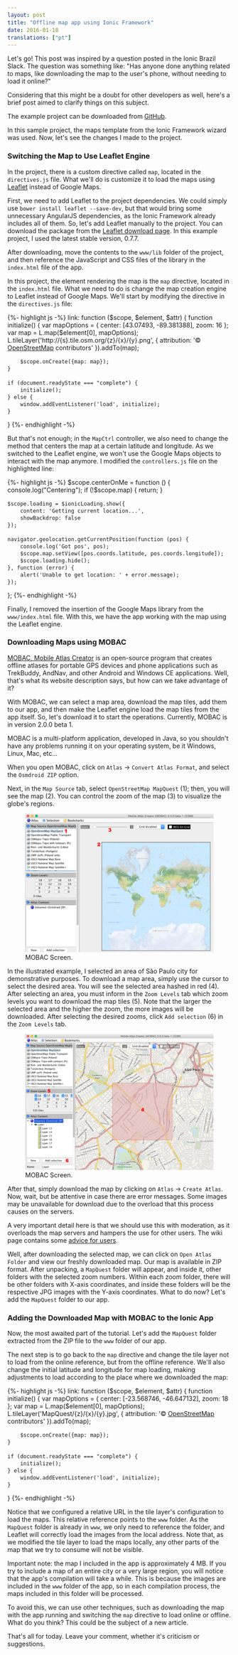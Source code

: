 ```yaml
---
layout: post
title: "Offline map app using Ionic Framework"
date: 2016-01-18
translations: ["pt"]
---
```


<p class="intro"><span class="dropcap">L</span>et's go! This post was inspired by a question posted in the Ionic Brazil Slack. The question was something like: "Has anyone done anything related to maps, like downloading the map to the user's phone, without needing to load it online?"</p>

Considering that this might be a doubt for other developers as well, here's a brief post aimed to clarify things on this subject.

The example project can be downloaded from [GitHub][project].

In this sample project, the maps template from the Ionic Framework wizard was used. Now, let's see the changes I made to the project.

### Switching the Map to Use Leaflet Engine

In the project, there is a custom directive called `map`, located in the `directives.js` file. What we'll do is customize it to load the maps using [Leaflet][leaflet] instead of Google Maps.

First, we need to add Leaflet to the project dependencies. We could simply use `bower install leaflet --save-dev`, but that would bring some unnecessary AngularJS dependencies, as the Ionic Framework already includes all of them. So, let's add Leaflet manually to the project. You can download the package from the [Leaflet download page][leaflet-download]. In this example project, I used the latest stable version, 0.7.7.

After downloading, move the contents to the `www/lib` folder of the project, and then reference the JavaScript and CSS files of the library in the `index.html` file of the app.

In this project, the element rendering the map is the `map` directive, located in the `index.html` file. What we need to do is change the map creation engine to Leaflet instead of Google Maps. We'll start by modifying the directive in the `directives.js` file:

{%- highlight js -%}
link: function ($scope, $element, $attr) {
    function initialize() {
        var mapOptions = {
            center: [43.07493, -89.381388],
            zoom: 16
        };
        var map = L.map($element[0], mapOptions);
        L.tileLayer('http://{s}.tile.osm.org/{z}/{x}/{y}.png', {
            attribution: '&copy; <a href="http://osm.org/copyright">OpenStreetMap</a> contributors'
        }).addTo(map);

        $scope.onCreate({map: map});
    }

    if (document.readyState === "complete") {
        initialize();
    } else {
        window.addEventListener('load', initialize);
    }
}
{%- endhighlight -%}

But that's not enough; in the `MapCtrl` controller, we also need to change the method that centers the map at a certain latitude and longitude. As we switched to the Leaflet engine, we won't use the Google Maps objects to interact with the map anymore. I modified the `controllers.js` file on the highlighted line:

{%- highlight js -%}
$scope.centerOnMe = function () {
    console.log("Centering");
    if (!$scope.map) {
        return;
    }

    $scope.loading = $ionicLoading.show({
        content: 'Getting current location...',
        showBackdrop: false
    });

    navigator.geolocation.getCurrentPosition(function (pos) {
        console.log('Got pos', pos);
        $scope.map.setView([pos.coords.latitude, pos.coords.longitude]);
        $scope.loading.hide();
    }, function (error) {
        alert('Unable to get location: ' + error.message);
    });
};
{%- endhighlight -%}

Finally, I removed the insertion of the Google Maps library from the `www/index.html` file. With this, we have the app working with the map using the Leaflet engine.

### Downloading Maps using MOBAC

[MOBAC, Mobile Atlas Creator][mobac] is an open-source program that creates offline atlases for portable GPS devices and phone applications such as TrekBuddy, AndNav, and other Android and Windows CE applications. Well, that's what its website description says, but how can we take advantage of it?

With MOBAC, we can select a map area, download the map tiles, add them to our app, and then make the Leaflet engine load the map tiles from the app itself. So, let's download it to start the operations. Currently, MOBAC is in version 2.0.0 beta 1.

MOBAC is a multi-platform application, developed in Java, so you shouldn't have any problems running it on your operating system, be it Windows, Linux, Mac, etc...

When you open MOBAC, click on `Atlas` -> `Convert Atlas Format`, and select the `Osmdroid ZIP` option.

Next, in the `Map Source` tab, select `OpenStreetMap MapQuest` (1); then, you will see the map (2). You can control the zoom of the map (3) to visualize the globe's regions.

<figure>
	<img src="/assets/img/mobac-tela1.jpg" alt="MOBAC Screen."> 
	<figcaption>MOBAC Screen.</figcaption>
</figure>

In the illustrated example, I selected an area of São Paulo city for demonstrative purposes. To download a map area, simply use the cursor to select the desired area. You will see the selected area hashed in red (4). After selecting an area, you must inform in the `Zoom Levels` tab which zoom levels you want to download the map tiles (5). Note that the larger the selected area and the higher the zoom, the more images will be downloaded. After selecting the desired zooms, click `Add selection` (6) in the `Zoom Levels` tab.

<figure>
	<img src="/assets/img/mobac-tela2.jpg" alt="MOBAC Screen."> 
	<figcaption>MOBAC Screen.</figcaption>
</figure>

After that, simply download the map by clicking on `Atlas` -> `Create Atlas`. Now, wait, but be attentive in case there are error messages. Some images may be unavailable for download due to the overload that this process causes on the servers.

A very important detail here is that we should use this with moderation, as it overloads the map servers and hampers the use for other users. The wiki page contains some [advice for users][advice].

Well, after downloading the selected map, we can click on `Open Atlas Folder` and view our freshly downloaded map. Our map is available in ZIP format. After unpacking, a `MapQuest` folder will appear, and inside it, other folders with the selected zoom numbers. Within each zoom folder, there will be other folders with X-axis coordinates, and inside these folders will be the respective JPG images with the Y-axis coordinates. What to do now? Let's add the `MapQuest` folder to our app.

### Adding the Downloaded Map with MOBAC to the Ionic App

Now, the most awaited part of the tutorial. Let's add the `MapQuest` folder extracted from the ZIP file to the `www` folder of our app.

The next step is to go back to the `map` directive and change the tile layer not to load from the online reference, but from the offline reference. We'll also change the initial latitude and longitude for map loading, making adjustments to load according to the place where we downloaded the map:

{%- highlight js -%}
link: function ($scope, $element, $attr) {
    function initialize() {
        var mapOptions = {
            center: [-23.568746, -46.647132],
            zoom: 18
        };
        var map = L.map($element[0], mapOptions);
        L.tileLayer('MapQuest/{z}/{x}/{y}.jpg', {
            attribution: '&copy; <a href="http://osm.org/copyright">OpenStreetMap</a> contributors'
        }).addTo(map);

        $scope.onCreate({map: map});
    }

    if (document.readyState === "complete") {
        initialize();
    } else {
        window.addEventListener('load', initialize);
    }
}
{%- endhighlight -%}

Notice that we configured a relative URL in the tile layer's configuration to load the maps. This relative reference points to the `www` folder. As the `MapQuest` folder is already in `www`, we only need to reference the folder, and Leaflet will correctly load the images from the local address. Note that, as we modified the tile layer to load the maps locally, any other parts of the map that we try to consume will not be visible.

Important note: the map I included in the app is approximately 4 MB. If you try to include a map of an entire city or a very large region, you will notice that the app's compilation will take a while. This is because the images are included in the `www` folder of the app, so in each compilation process, the maps included in this folder will be processed.

To avoid this, we can use other techniques, such as downloading the map with the app running and switching the `map` directive to load online or offline. What do you think? This could be the subject of a new article.

That's all for today. Leave your comment, whether it's criticism or suggestions.

[project]:          https://github.com/ionixjunior/ionic-offline-maps
[leaflet]:          http://leafletjs.com/
[leaflet-download]: https://leafletjs.com/download.html
[mobac]:            http://mobac.sourceforge.net/
[advice]:           https://wiki.openstreetmap.org/wiki/Blocked_Tiles